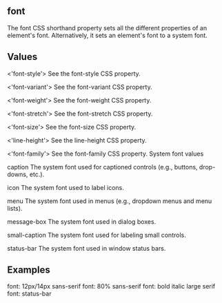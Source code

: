 ## font

The font CSS shorthand property sets all the different properties of an element's font. Alternatively, it sets an element's font to a system font.


## Values

<'font-style'>
See the font-style CSS property.

<'font-variant'>
See the font-variant CSS property.

<'font-weight'>
See the font-weight CSS property.

<'font-stretch'>
See the font-stretch CSS property.

<'font-size'>
See the font-size CSS property.

<'line-height'>
See the line-height CSS property.

<'font-family'>
See the font-family CSS property.
System font values

caption
The system font used for captioned controls (e.g., buttons, drop-downs, etc.).

icon
The system font used to label icons.

menu
The system font used in menus (e.g., dropdown menus and menu lists).

message-box
The system font used in dialog boxes.

small-caption
The system font used for labeling small controls.

status-bar
The system font used in window status bars.

## Examples

font: 12px/14px sans-serif
font: 80% sans-serif
font: bold italic large serif
font: status-bar